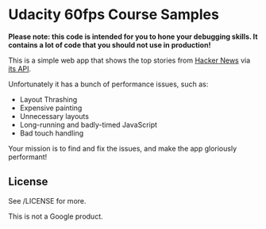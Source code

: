 # Udacity 60fps Course Samples

**Please note: this code is intended for you to hone your debugging skills. It contains a lot of code that you should not use in production!**

This is a simple web app that shows the top stories from [Hacker News](https://news.ycombinator.com/news) via [its API](http://blog.ycombinator.com/hacker-news-api).

Unfortunately it has a bunch of performance issues, such as:

- Layout Thrashing
- Expensive painting
- Unnecessary layouts
- Long-running and badly-timed JavaScript
- Bad touch handling

Your mission is to find and fix the issues, and make the app gloriously performant!

## License

See /LICENSE for more.

This is not a Google product.
